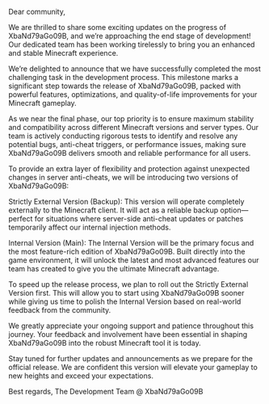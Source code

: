 Dear community,

We are thrilled to share some exciting updates on the progress of XbaNd79aGo09B, and we’re approaching the end stage of development! Our dedicated team has been working tirelessly to bring you an enhanced and stable Minecraft experience.

We’re delighted to announce that we have successfully completed the most challenging task in the development process. This milestone marks a significant step towards the release of XbaNd79aGo09B, packed with powerful features, optimizations, and quality-of-life improvements for your Minecraft gameplay.

As we near the final phase, our top priority is to ensure maximum stability and compatibility across different Minecraft versions and server types. Our team is actively conducting rigorous tests to identify and resolve any potential bugs, anti-cheat triggers, or performance issues, making sure XbaNd79aGo09B delivers smooth and reliable performance for all users.

To provide an extra layer of flexibility and protection against unexpected changes in server anti-cheats, we will be introducing two versions of XbaNd79aGo09B:

Strictly External Version (Backup):
This version will operate completely externally to the Minecraft client. It will act as a reliable backup option—perfect for situations where server-side anti-cheat updates or patches temporarily affect our internal injection methods.

Internal Version (Main):
The Internal Version will be the primary focus and the most feature-rich edition of XbaNd79aGo09B. Built directly into the game environment, it will unlock the latest and most advanced features our team has created to give you the ultimate Minecraft advantage.

To speed up the release process, we plan to roll out the Strictly External Version first. This will allow you to start using XbaNd79aGo09B sooner while giving us time to polish the Internal Version based on real-world feedback from the community.

We greatly appreciate your ongoing support and patience throughout this journey. Your feedback and involvement have been essential in shaping XbaNd79aGo09B into the robust Minecraft tool it is today.

Stay tuned for further updates and announcements as we prepare for the official release. We are confident this version will elevate your gameplay to new heights and exceed your expectations.

Best regards,
The Development Team @ XbaNd79aGo09B
